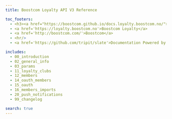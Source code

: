 ```yaml
---
title: Boostcom Loyalty API V3 Reference

toc_footers:
  - <h3><a href="https://boostcom.github.io/docs.loyalty.boostcom.no/">API v2 & API v1 documentation</a></h3>
  - <a href='https://loyalty.boostcom.no'>Boostcom Loyalty</a>
  - <a href='http://boostcom.com/'>Boostcom</a>
  - <hr/>
  - <a href='https://github.com/tripit/slate'>Documentation Powered by Slate</a>

includes:
  - 00_introduction
  - 02_general_info
  - 03_params
  - 11_loyalty_clubs
  - 12_members
  - 14_oauth_members
  - 15_oauth
  - 16_members_imports
  - 20_push_notifications
  - 99_changelog

search: true
---
```

